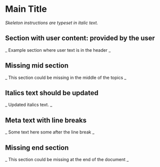 # Main Title

_Skeleton instructions are typeset in italic text._

## Section with user content: provided by the user

_ Example section where user text is in the header _

## Missing mid section

_ This section could be missing in the middle of the topics _

## Italics text should be updated

_ Updated italics text. _

## Meta text with line breaks

_ Some text here
some after the line break _

## Missing end section

_ This section could be missing at the end of the document _
